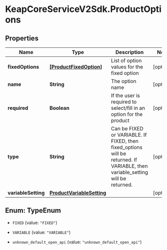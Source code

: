 # KeapCoreServiceV2Sdk.ProductOptions

## Properties

Name | Type | Description | Notes
------------ | ------------- | ------------- | -------------
**fixedOptions** | [**[ProductFixedOption]**](ProductFixedOption.md) | List of option values for the fixed option | [optional] 
**name** | **String** | The option name | [optional] 
**required** | **Boolean** | If the user is required to select/fill in an option for the product | [optional] 
**type** | **String** | Can be FIXED or VARIABLE. If FIXED, then fixed_options will be returned. If VARIABLE, then variable_setting will be returned. | [optional] 
**variableSetting** | [**ProductVariableSetting**](ProductVariableSetting.md) |  | [optional] 



## Enum: TypeEnum


* `FIXED` (value: `"FIXED"`)

* `VARIABLE` (value: `"VARIABLE"`)

* `unknown_default_open_api` (value: `"unknown_default_open_api"`)




